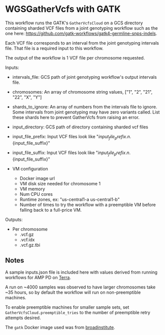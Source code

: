 # WGSGatherVcfs with GATK

This workflow runs the GATK's `GatherVcfsCloud` on a GCS directory containing sharded VCF files from a joint genotyping workflow such as the one here: https://github.com/gatk-workflows/gatk4-germline-snps-indels.

Each VCF file corresponds to an interval from the joint genotyping intervals file. That file is a required input to this workflow.

The output of the workflow is 1 VCF file per chromosome requested.

Inputs:
- intervals_file: GCS path of joint genotyping workflow's output intervals file.
- chromosomes: An array of chromosome string values, ["1", "2", "21", "22", "X", "Y"]
- shards_to_ignore: An array of numbers from the intervals file to ignore.
                    Some intervals from joint genotyping may have zero variants called.
                    List these shards here to prevent GatherVcfs from raising an error.

- input_directory: GCS path of directory containing sharded vcf files
- input_file_prefix: Input VCF files look like "${input_file_prefix}.n.${input_file_suffix}"
- input_file_suffix: Input VCF files look like "${input_file_prefix}.n.${input_file_suffix}"
- VM configuration
  - Docker image url
  - VM disk size needed for chromosome 1
  - VM memory
  - Num CPU cores
  - Runtime zones, ex: "us-central1-a us-central1-b"
  - Number of times to try the workflow with a preemptible VM before
    falling back to a full-price VM.

Outputs:
- Per chromosome 
  - <chromosome>.vcf.gz
  - <chromosome>.vcf.idx
  - <chromosome>.vcf.gz.tbi

## Notes
A sample inputs.json file is included here with values derived from running workflows for AMP PD on [Terra](https://app.terra.bio/).

A run on ~4000 samples was observed to have larger chromosomes take ~35 hours, so by default the workflow will run on non-preemptible machines.

To enable preemptible machines for smaller sample sets, set `GatherVcfsCloud.preemptible_tries` to the number of preemptible retry attempts desired.

The `gatk` Docker image used was from [broadinstitute](https://hub.docker.com/u/broadinstitute/).
